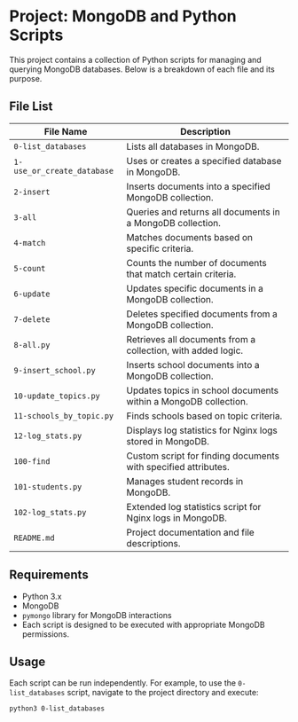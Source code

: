 # Project: MongoDB and Python Scripts

This project contains a collection of Python scripts for managing and querying MongoDB databases. Below is a breakdown of each file and its purpose.

## File List

| File Name               | Description |
|-------------------------|-------------|
| `0-list_databases`      | Lists all databases in MongoDB. |
| `1-use_or_create_database` | Uses or creates a specified database in MongoDB. |
| `2-insert`              | Inserts documents into a specified MongoDB collection. |
| `3-all`                 | Queries and returns all documents in a MongoDB collection. |
| `4-match`               | Matches documents based on specific criteria. |
| `5-count`               | Counts the number of documents that match certain criteria. |
| `6-update`              | Updates specific documents in a MongoDB collection. |
| `7-delete`              | Deletes specified documents from a MongoDB collection. |
| `8-all.py`              | Retrieves all documents from a collection, with added logic. |
| `9-insert_school.py`    | Inserts school documents into a MongoDB collection. |
| `10-update_topics.py`   | Updates topics in school documents within a MongoDB collection. |
| `11-schools_by_topic.py` | Finds schools based on topic criteria. |
| `12-log_stats.py`       | Displays log statistics for Nginx logs stored in MongoDB. |
| `100-find`              | Custom script for finding documents with specified attributes. |
| `101-students.py`       | Manages student records in MongoDB. |
| `102-log_stats.py`      | Extended log statistics script for Nginx logs in MongoDB. |
| `README.md`             | Project documentation and file descriptions. |

## Requirements

- Python 3.x
- MongoDB
- `pymongo` library for MongoDB interactions
- Each script is designed to be executed with appropriate MongoDB permissions.

## Usage

Each script can be run independently. For example, to use the `0-list_databases` script, navigate to the project directory and execute:

```bash
python3 0-list_databases
